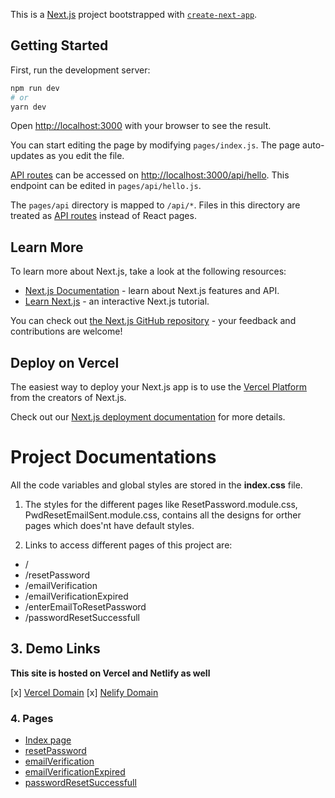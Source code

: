 This is a [Next.js](https://nextjs.org/) project bootstrapped with [`create-next-app`](https://github.com/vercel/next.js/tree/canary/packages/create-next-app).

## Getting Started

First, run the development server:

```bash
npm run dev
# or
yarn dev
```

Open [http://localhost:3000](http://localhost:3000) with your browser to see the result.

You can start editing the page by modifying `pages/index.js`. The page auto-updates as you edit the file.

[API routes](https://nextjs.org/docs/api-routes/introduction) can be accessed on [http://localhost:3000/api/hello](http://localhost:3000/api/hello). This endpoint can be edited in `pages/api/hello.js`.

The `pages/api` directory is mapped to `/api/*`. Files in this directory are treated as [API routes](https://nextjs.org/docs/api-routes/introduction) instead of React pages.

## Learn More

To learn more about Next.js, take a look at the following resources:

- [Next.js Documentation](https://nextjs.org/docs) - learn about Next.js features and API.
- [Learn Next.js](https://nextjs.org/learn) - an interactive Next.js tutorial.

You can check out [the Next.js GitHub repository](https://github.com/vercel/next.js/) - your feedback and contributions are welcome!

## Deploy on Vercel

The easiest way to deploy your Next.js app is to use the [Vercel Platform](https://vercel.com/new?utm_medium=default-template&filter=next.js&utm_source=create-next-app&utm_campaign=create-next-app-readme) from the creators of Next.js.

Check out our [Next.js deployment documentation](https://nextjs.org/docs/deployment) for more details.

# Project Documentations

All the code variables and global styles are stored in the **index.css** file.

1. The styles for the different pages like ResetPassword.module.css, PwdResetEmailSent.module.css, contains all the designs for orther pages which does'nt have default styles. 

2. Links to access different pages of this project are:
- /
- /resetPassword
- /emailVerification
- /emailVerificationExpired
- /enterEmailToResetPassword
- /passwordResetSuccessfull

## 3. Demo Links
__This site is hosted on Vercel and Netlify as well__

[x] [Vercel Domain](https://cititaskerr.vercel.app)
[x] [Nelify Domain](https://cititasker.netlify.app)

### 4. Pages
- [Index page](https://cititasker.netlify.app/)
- [resetPassword](https://cititasker.netlify.app/recepassword)
- [emailVerification](https://cititasker.netlify.app/emailVerification)
- [emailVerificationExpired](https://cititasker.netlify.app/enterEmailToResetPassword/)
- [passwordResetSuccessfull](https://cititasker.netlify.app/passwordResetSuccessfull)
